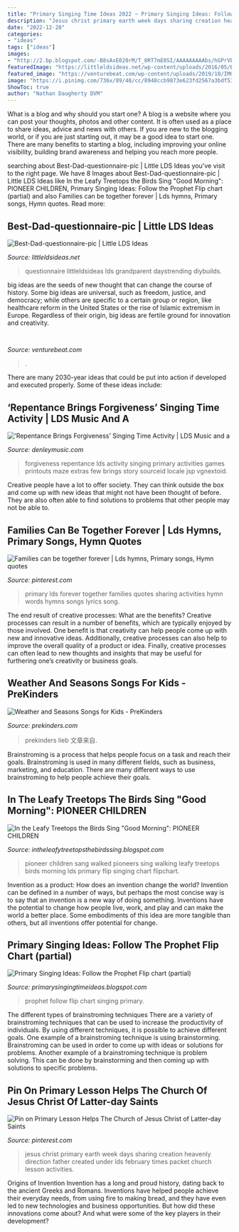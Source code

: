 ```yaml
---
title: "Primary Singing Time Ideas 2022 ~ Primary Singing Ideas: Follow The Prophet Flip Chart (partial)"
description: "Jesus christ primary earth week days sharing creation heavenly direction father created under lds february times packet church lesson activities"
date: "2022-12-28"
categories:
- "ideas"
tags: ["ideas"]
images:
- "http://2.bp.blogspot.com/-B8sAxE020rM/T_0RT7mE0SI/AAAAAAAAAbs/hGPrVBKlbfo/s1600/Pioneer+Children+Walking.png"
featuredImage: "https://littleldsideas.net/wp-content/uploads/2016/05/Best-Dad-questionnaire-pic.png"
featured_image: "https://venturebeat.com/wp-content/uploads/2019/10/IMG_2313D-e1572529403907.jpeg"
image: "https://i.pinimg.com/736x/89/48/cc/8948ccb9873e623fd2567a3bdf53a84d.jpg"
ShowToc: true
author: "Nathan Daugherty DVM"
---
```



What is a blog and why should you start one?
A blog is a website where you can post your thoughts, photos and other content. It is often used as a place to share ideas, advice and news with others. If you are new to the blogging world, or if you are just starting out, it may be a good idea to start one. There are many benefits to starting a blog, including improving your online visibility, building brand awareness and helping you reach more people.

	

		
searching about Best-Dad-questionnaire-pic | Little LDS Ideas you've visit to the right page. We have 8 Images about Best-Dad-questionnaire-pic | Little LDS Ideas like In the Leafy Treetops the Birds Sing &quot;Good Morning&quot;: PIONEER CHILDREN, Primary Singing Ideas: Follow the Prophet Flip chart (partial) and also Families can be together forever | Lds hymns, Primary songs, Hymn quotes. Read more:
		
    
## Best-Dad-questionnaire-pic | Little LDS Ideas

<img loading=lazy src="https://littleldsideas.net/wp-content/uploads/2016/05/Best-Dad-questionnaire-pic.png" onerror="this.onerror=null;this.src='https://tse3.mm.bing.net/th?id=OIP.OyzKz64SQUD8v-wKajAlggHaLC&amp;pid=15.1';" alt="Best-Dad-questionnaire-pic | Little LDS Ideas">

_Source: littleldsideas.net_

>questionnaire littleldsideas lds grandparent daystrending diybuilds. 

	

big ideas are the seeds of new thought that can change the course of history. Some big ideas are universal, such as freedom, justice, and democracy; while others are specific to a certain group or region, like healthcare reform in the United States or the rise of Islamic extremism in Europe. Regardless of their origin, big ideas are fertile ground for innovation and creativity.

    
## 

<img loading=lazy src="https://venturebeat.com/wp-content/uploads/2019/10/IMG_2313D-e1572529403907.jpeg" onerror="this.onerror=null;this.src='https://tse4.mm.bing.net/th?id=OIP.9w9Ddnl15PIqkIcPvx4CngHaDt&amp;pid=15.1';" alt="">

_Source: venturebeat.com_

>. 

	

There are many 2030-year ideas that could be put into action if developed and executed properly. Some of these ideas include:

    
## ‘Repentance Brings Forgiveness’ Singing Time Activity | LDS Music And A

<img loading=lazy src="http://denleymusic.com/primaryblog/wp-content/uploads/2011/06/Elis-Maze-complete-pictures_Page_2.jpg" onerror="this.onerror=null;this.src='https://tse3.mm.bing.net/th?id=OIP.B2xMhRXq5pS04cY2kaPB5gHaKe&amp;pid=15.1';" alt="‘Repentance Brings Forgiveness’ Singing Time Activity | LDS Music and a">

_Source: denleymusic.com_

>forgiveness repentance lds activity singing primary activities games printouts maze extras few brings story sourceid locale jsp vgnextoid. 

	

Creative people have a lot to offer society. They can think outside the box and come up with new ideas that might not have been thought of before. They are also often able to find solutions to problems that other people may not be able to.

    
## Families Can Be Together Forever | Lds Hymns, Primary Songs, Hymn Quotes

<img loading=lazy src="https://i.pinimg.com/originals/96/72/5e/96725ec5a1e1afcfead41c88e2d8f46b.jpg" onerror="this.onerror=null;this.src='https://tse1.mm.bing.net/th?id=OIP.1zolOp0hLFcyvTAjWR-Z3QHaJ4&amp;pid=15.1';" alt="Families can be together forever | Lds hymns, Primary songs, Hymn quotes">

_Source: pinterest.com_

>primary lds forever together families quotes sharing activities hymn words hymns songs lyrics song. 

	

The end result of creative processes: What are the benefits?
Creative processes can result in a number of benefits, which are typically enjoyed by those involved. One benefit is that creativity can help people come up with new and innovative ideas. Additionally, creative processes can also help to improve the overall quality of a product or idea. Finally, creative processes can often lead to new thoughts and insights that may be useful for furthering one’s creativity or business goals.

    
## Weather And Seasons Songs For Kids - PreKinders

<img loading=lazy src="https://www.prekinders.com/wp-content/uploads/2018/02/weather-seasons-songs-kids.png" onerror="this.onerror=null;this.src='https://tse4.mm.bing.net/th?id=OIP.F0xunheuIT4NaClihqIOxAAAAA&amp;pid=15.1';" alt="Weather and Seasons Songs for Kids - PreKinders">

_Source: prekinders.com_

>prekinders lieb 文章来自. 

	

Brainstroming is a process that helps people focus on a task and reach their goals. Brainstroming is used in many different fields, such as business, marketing, and education. There are many different ways to use brainstroming to help people achieve their goals.

    
## In The Leafy Treetops The Birds Sing &quot;Good Morning&quot;: PIONEER CHILDREN

<img loading=lazy src="http://2.bp.blogspot.com/-B8sAxE020rM/T_0RT7mE0SI/AAAAAAAAAbs/hGPrVBKlbfo/s1600/Pioneer+Children+Walking.png" onerror="this.onerror=null;this.src='https://tse2.mm.bing.net/th?id=OIP.ozFAipEKqDOVbd48WxdMKwHaGR&amp;pid=15.1';" alt="In the Leafy Treetops the Birds Sing &quot;Good Morning&quot;: PIONEER CHILDREN">

_Source: intheleafytreetopsthebirdssing.blogspot.com_

>pioneer children sang walked pioneers sing walking leafy treetops birds morning lds primary flip singing chart flipchart. 

	

Invention as a product: How does an invention change the world?
Invention can be defined in a number of ways, but perhaps the most concise way is to say that an invention is a new way of doing something. Inventions have the potential to change how people live, work, and play and can make the world a better place. Some embodiments of this idea are more tangible than others, but all inventions offer potential for change.

    
## Primary Singing Ideas: Follow The Prophet Flip Chart (partial)

<img loading=lazy src="http://4.bp.blogspot.com/_3VUClH5nieo/S5HszNME41I/AAAAAAAAAC4/an0N1C89pdQ/s320/wjjSsr.jpeg" onerror="this.onerror=null;this.src='https://tse3.mm.bing.net/th?id=OIP.uQ6iJ-BErBpNVbzjaW6T6QAAAA&amp;pid=15.1';" alt="Primary Singing Ideas: Follow the Prophet Flip chart (partial)">

_Source: primarysingingtimeideas.blogspot.com_

>prophet follow flip chart singing primary. 

	

The different types of brainstroming techniques
There are a variety of brainstroming techniques that can be used to increase the productivity of individuals. By using different techniques, it is possible to achieve different goals. One example of a brainstroming technique is using brainstorming. Brainstroming can be used in order to come up with ideas or solutions for problems. Another example of a brainstroming technique is problem solving. This can be done by brainstorming and then coming up with solutions to specific problems.

    
## Pin On Primary Lesson Helps The Church Of Jesus Christ Of Latter-day Saints

<img loading=lazy src="https://i.pinimg.com/736x/89/48/cc/8948ccb9873e623fd2567a3bdf53a84d.jpg" onerror="this.onerror=null;this.src='https://tse2.mm.bing.net/th?id=OIP.8WztmI7n6njQX4A_7dxwKQHaJO&amp;pid=15.1';" alt="Pin on Primary Lesson Helps The Church of Jesus Christ of Latter-day Saints">

_Source: pinterest.com_

>jesus christ primary earth week days sharing creation heavenly direction father created under lds february times packet church lesson activities. 

	

Origins of Invention
Invention has a long and proud history, dating back to the ancient Greeks and Romans. Inventions have helped people achieve their everyday needs, from using fire to making bread, and they have even led to new technologies and business opportunities. But how did these innovations come about? And what were some of the key players in their development?

